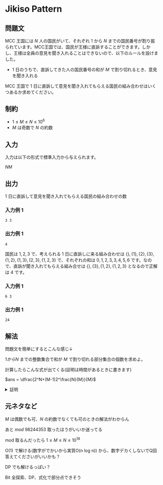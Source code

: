 # Jikiso Pattern

## 問題文

MCC 王国には $N$ 人の国民がいて、それぞれ $1$ から $N$ までの国民番号が割り振られています。MCC王国では、国民が王様に直訴することができます。しかし、王様は全員の意見を聞き入れることはできないので、以下のルールを設けました。

* $1$ 日のうちで、直訴してきた人の国民番号の和が $M$ で割り切れるとき、意見を聞き入れる

MCC 王国で 1 日に直訴して意見を聞き入れてもらえる国民の組み合わせはいくつあるか求めてください。

## 制約

- $1 \leq M \leq N \leq 10^6$
- $M$ は奇数で $N$ の約数

## 入力

入力は以下の形式で標準入力から与えられます。

<div class="code-math">

$N M$

</div>

## 出力

1 日に直訴して意見を聞き入れてもらえる国民の組み合わせの数

### 入力例 1

```
3 3
```

### 出力例 1

```
4
```

国民は $1, 2, 3$ で、考えられる 1 日に直訴しに来る組み合わせは $\{\}, \{1\}, \{2\}, \{3\}, \{1, 2\}, \{1, 3\}, \{2, 3\}, \{1, 2, 3\}$ で、それぞれの和は $0, 1, 2, 3, 3, 4, 5, 6$ です。なので、直訴が聞き入れてもらえる組み合せは $\{\}, \{3\}, \{1, 2\}, \{1, 2, 3\}$ となるので正解は $4$ です。

### 入力例 1

```
6 3
```

### 出力例 1

```
24
```

## 解法

問題文を簡単にするとこんな感じ↓

$1 から N$ までの整数集合で和が $M$ で割り切れる部分集合の個数を求めよ。

計算したらこんな式が出てくる(証明は時間があるときに書きます)

$ans = \dfrac{2^N+(M-1)2^\frac{N}{M}}{M}$

<details>
<summary>証明</summary>

$f(x) = (1+x)(1+x^2)(1+x^3) \cdots (1+x^{N-2})(1+x^{N-1})(1+x^N)$

を展開すると、

$f(x) = 1 + \binom{1}{1}x + \binom{2}{1}x^2 + \binom{3}{1}x^3 + \cdots + \binom{N-2}{1}x^{N-2} + \binom{N-1}{1}x^{N-1} + \binom{N}{1}x^N + \binom{N}{2}x^{N+1} + \binom{N+1}{2}x^{N+2} + \cdots + \binom{2N-2}{N-1}x^{2N-2} + \binom{2N-1}{N-1}x^{2N-1} + \binom{2N}{N}x^{2N}$

となる。各項の係数に注目すると、 $x^n$ の係数は問題において、足して $n$ になる部分集合の個数になっている。

実際 N=3 (入力例1)では、

$f(x) = (1+x)(1+x^2)(1+x^3)$

を展開すると、

$f(x) = x^0 + x^1 + x^2 + 2x^3 + x^4 + x^5 + x^6$

となる。

$f(x) = c_0 x^0 + x_1 x^1 + c_2 x^2 + \cdots + c_{2N-1} x^{2N-1} + c_{2N} x^{2N} = \sum_{n=0}^{2N} c_n x^n$

と置くと、 $n$ が $M$ で割り切れる項の係数の和が求める答えになる。

ここで、 $x=1$ のとき、

$f(1) = 2^N$

である。

ここで、 $1$ の $M$ 乗根を $\omega$ とし、 $M$ は $N$ の約数であることに注意すると、

$f(\omega^0) = c_0 \omega^0 + c_1 \omega^0 + c_2 \omega^0 + \cdots + c_{M-1} \omega^0 + c_{M} \omega^0 + c_{M+1} \omega^0 + \cdots + c_{2M} \omega^0 + \cdots + c_{2N-1} \omega^0 + c_{2N} \omega^0$

$f(\omega^1) = c_0 \omega^0 + c_1 \omega^1 + c_2 \omega^2 + \cdots + c_{M-1} \omega^{M-1} + c_{M} \omega^0 + c_{M+1} \omega^1 + \cdots + c_{2M} \omega^0 +  \cdots + c_{2N-1} \omega^{M-1} + c_{2N} \omega^0$

$f(\omega^2) = c_0 \omega^0 + c_1 \omega^2 + c_2 \omega^4 + \cdots + c_{M-1} \omega^{2(M-1)} + c_{M} \omega^0 + c_{M+1} \omega^2 + \cdots + c_{2M} \omega^0 + \cdots + c_{2N-1} \omega^{2(M-1)} + c_{2N} \omega^0$

$\vdots$

$f(\omega^{M-1}) = c_0 \omega^0 + c_1 \omega^{M-1} + c_2 \omega^{2(M-1)} + \cdots + c_{M-1} \omega^{(M-1)(M-1)} + c_{M} \omega^0 + c_{M+1} \omega^{M-1} + \cdots + c_{2N-1} \omega^{(M-1)(M-1)} + c_{2N} \omega^0$

となる。

整数 $t (1 \leq t < M)$ について $M$ は奇数なので

$ \sum_{k=0}^{M-1} \omega^{kt} = 0$

となる。これは、 $\sum_{i=0}^{M-1} f(\omega^i)$ で、$c\omega^i (i \mod M \neq 0)$ のであることを意味する。なので、

$\sum_{i=0}^{M-1} f(\omega^i) = Mc_0\omega^0 + 0 + 0 + \cdots + 0 + Mc_M\omega^0 + 0 + \cdots + 0 + Mc_{2N}\omega^0\\
= M(c_0\omega^0 + c_M\omega^0 + c_{2M}\omega^0 + \cdots + c_{2N}\omega^0)\\
= M(c_0 + c_M + c_{2M} + \cdots + c_{2N})$

と表すことができる。よって $\frac{1}{M} \sum_{i=0}^{M-1} f(\omega^i)$ を計算することで答えが求まる。

ここで、$\omega$ は方程式 $z^M=1$ の解なので $z^M-1$ は

$z^M-1 = (z-\omega^0)(z-\omega^1)(z-\omega^2) \cdots (z-\omega^{M-1})$

と因数分解できる。この式に $z=-1$ を代入し、 $M$ が奇数であることに注意すると、


$(-1)^M-1 = (-1-\omega^0)(-1-\omega^1)(-1-\omega^2) \cdots (-1-\omega^{M-1})$

$2 = (1+\omega^0)(1+\omega^1)(1+\omega^2) \cdots (1+\omega^{M-1})$

となる。このことから $f(\omega^1)$ は

$f(\omega^1) = (1 + \omega^0)(1 + \omega^1)(1 + \omega^2) \cdots (1 + \omega^N)\\
= ((1+\omega^0)(1+\omega^1)(1+\omega^2) \cdots (1+\omega^{M-1}))^{\frac{N}{M}}\\
= 2^{\frac{N}{M}}$

となる。同様に、 $f(\omega^2), f(\omega^3), \cdots, f(\omega^{M-1})$ も $2^{\frac{N}{M}}$ となる。 $f(\omega^0)$ は $f(1)$ と同じなので $2^N$ である。よって、

$\sum_{i=0}^{M-1} f(\omega^i) = 2^N + (M-1)2^{\frac{N}{M}}$

となる。よって答えは

$ans = \dfrac{2^N+(M-1)2^\frac{N}{M}}{M}$

</details>

## 元ネタなど

$M$ は偶数でも可、$N$ の約数でなくても可のときの解法がわからん

あと $mod$ $98244353$ 取ったほうがいいか迷ってる

mod 取るんだったら $1 \leq M \leq N \leq 10^{18}$

O(1) で解ける(数字がでかいから実質O(n log n)) から、数字デカくしないでQ回答えてくださいがいいかも？

DP でも解けるっぽい？

Bit 全探索、DP、式化で部分点できそう

